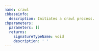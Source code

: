 ```yaml
---
name: crawl
cbbaseinfo:
  description: Initiates a crawl process.
cbparameters:
  parameters: []
  returns:
    signatureTypeName: void
    description: ' '
---
```

<CBBaseInfo/> 
 <CBParameters/>